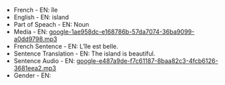 - French - EN: île
- English - EN: island
- Part of Speach - EN: Noun
- Media - EN:  [google-1ae958dc-e168786b-57da7074-36ba9099-a0dd9798.mp3](./0.mp3)
- French Sentence - EN: L’île est belle.
- Sentence Translation - EN: The island is beautiful.
- Sentence Audio - EN:  [google-e487a9de-f7c61187-8baa82c3-4fcb6126-3681eea2.mp3](./37.mp3)
- Gender - EN: 